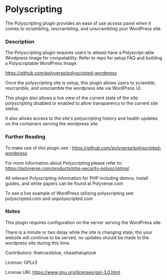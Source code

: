 # Polyscripting

The Polyscripting plugin provides an ease of use access panel when it comes to scrambling, rescrambling, and unscrambling your WordPress site.

### Description
The Polyscripting plugin requires users to atleast have a Polyscript-able Wordpress image for compatablity.
Refer to repo for setup FAQ and building a Polyscriptable WordPress Image: 

https://github.com/polyverse/polyscripted-wordpress

Once the polyscripting site is setup, this plugin allows users to scramble, rescramble, and unscramble the wordpress site via WordPress UI.

This plugin also allows a live view of the current state of the site: polyscripting disabled or enabled to allow transparency to the current site status.

It also allows access to the site's polyscripting history and health updates on the containers serving the wordpress site.

### Further Reading

To make use of this plugin see : https://github.com/polyverse/polyscripted-wordpress

For more information about Polyscripting please refer to:  https://polyverse.com/products/php-security-polyscripting/ 

All relevant Polyscripting information for PHP including demos, install guides, and white papers can be found at Polyverse.com

To see a live example of WordPress utilizing polyscripting see: polyscripted.com and unpolyscripted.com


### Notes

This plugin requires configuration on the server serving the WordPress site.

There is a minute or two delay while the site is changing state, tho your website will continue to be served, no updates should be made to the wordpress site during this time.


Contributors: thetruestblue, chasehaluptzok

License: GPLv3

License URI: https://www.gnu.org/licenses/gpl-3.0.html
